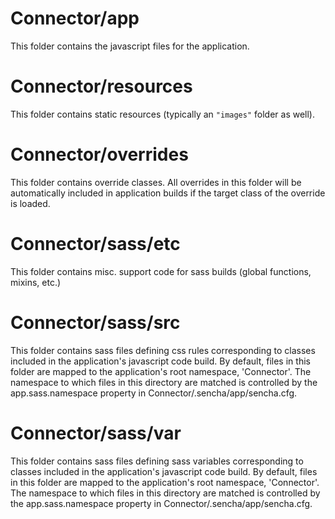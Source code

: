 # Connector/app

This folder contains the javascript files for the application.

# Connector/resources

This folder contains static resources (typically an `"images"` folder as well).

# Connector/overrides

This folder contains override classes. All overrides in this folder will be 
automatically included in application builds if the target class of the override
is loaded.

# Connector/sass/etc

This folder contains misc. support code for sass builds (global functions, 
mixins, etc.)

# Connector/sass/src

This folder contains sass files defining css rules corresponding to classes
included in the application's javascript code build.  By default, files in this 
folder are mapped to the application's root namespace, 'Connector'. The
namespace to which files in this directory are matched is controlled by the
app.sass.namespace property in Connector/.sencha/app/sencha.cfg. 

# Connector/sass/var

This folder contains sass files defining sass variables corresponding to classes
included in the application's javascript code build.  By default, files in this 
folder are mapped to the application's root namespace, 'Connector'. The
namespace to which files in this directory are matched is controlled by the
app.sass.namespace property in Connector/.sencha/app/sencha.cfg. 
